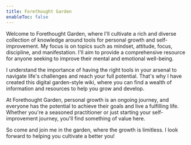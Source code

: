 ```yaml
---
title: Forethought Garden
enableToc: false
---
```


Welcome to Forethought Garden, where I'll cultivate a rich and diverse collection of knowledge around tools for personal growth and self-improvement. My focus is on topics such as mindset, attitude, focus, discipline, and manifestation. I'll aim to provide a comprehensive resource for anyone seeking to improve their mental and emotional well-being.

I understand the importance of having the right tools in your arsenal to navigate life's challenges and reach your full potential. That's why I have created this digital garden-style wiki, where you can find a wealth of information and resources to help you grow and develop.

At Forethought Garden, personal growth is an ongoing journey, and everyone has the potential to achieve their goals and live a fulfilling life. Whether you're a seasoned practitioner or just starting your self-improvement journey, you'll find something of value here.

So come and join me in the garden, where the growth is limitless. I look forward to helping you cultivate a better you!

